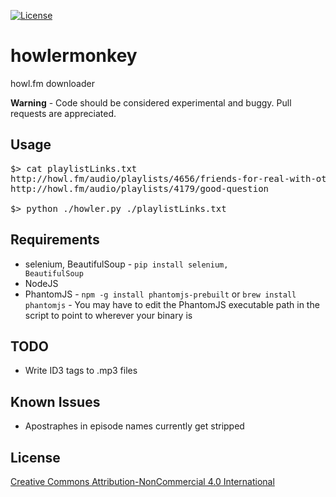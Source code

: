 [![License](https://img.shields.io/badge/License-CC%20BY--NC%204.0-lightgrey.svg)](https://creativecommons.org/licenses/by-nc/4.0/)

# howlermonkey
howl.fm downloader

**Warning** - Code should be considered experimental and buggy. Pull requests are appreciated. 

## Usage

<pre>
$> cat playlistLinks.txt
http://howl.fm/audio/playlists/4656/friends-for-real-with-othello-clark
http://howl.fm/audio/playlists/4179/good-question

$> python ./howler.py ./playlistLinks.txt
</pre>

## Requirements
* selenium, BeautifulSoup - <code>pip install selenium, BeautifulSoup</code>
* NodeJS
* PhantomJS - <code>npm -g install phantomjs-prebuilt</code> or <code>brew install phantomjs</code> - You may have to edit the PhantomJS executable path in the script to point to wherever your binary is

## TODO
* Write ID3 tags to .mp3 files

## Known Issues
* Apostraphes in episode names currently get stripped

## License 
[Creative Commons Attribution-NonCommercial 4.0 International](https://creativecommons.org/licenses/by-nc/4.0/)
